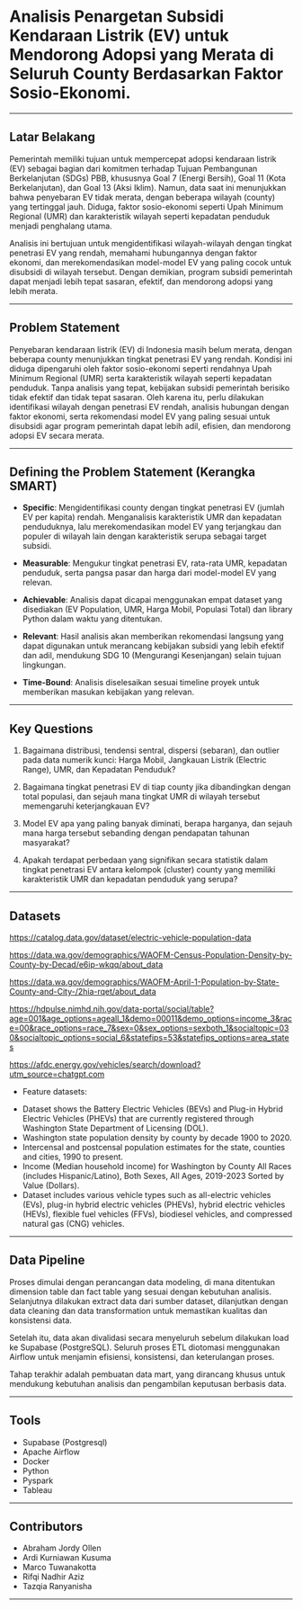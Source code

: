 # **Analisis Penargetan Subsidi Kendaraan Listrik (EV) untuk Mendorong Adopsi yang Merata di Seluruh County Berdasarkan Faktor Sosio-Ekonomi.**
---

## **Latar Belakang**

Pemerintah memiliki tujuan untuk mempercepat adopsi kendaraan listrik (EV) sebagai bagian dari komitmen terhadap Tujuan Pembangunan Berkelanjutan (SDGs) PBB, khususnya Goal 7 (Energi Bersih), Goal 11 (Kota Berkelanjutan), dan Goal 13 (Aksi Iklim). Namun, data saat ini menunjukkan bahwa penyebaran EV tidak merata, dengan beberapa wilayah (county) yang tertinggal jauh. Diduga, faktor sosio-ekonomi seperti Upah Minimum Regional (UMR) dan karakteristik wilayah seperti kepadatan penduduk menjadi penghalang utama.

Analisis ini bertujuan untuk mengidentifikasi wilayah-wilayah dengan tingkat penetrasi EV yang rendah, memahami hubungannya dengan faktor ekonomi, dan merekomendasikan model-model EV yang paling cocok untuk disubsidi di wilayah tersebut. Dengan demikian, program subsidi pemerintah dapat menjadi lebih tepat sasaran, efektif, dan mendorong adopsi yang lebih merata.

---

## **Problem Statement**

Penyebaran kendaraan listrik (EV) di Indonesia masih belum merata, dengan beberapa county menunjukkan tingkat penetrasi EV yang rendah. Kondisi ini diduga dipengaruhi oleh faktor sosio-ekonomi seperti rendahnya Upah Minimum Regional (UMR) serta karakteristik wilayah seperti kepadatan penduduk. Tanpa analisis yang tepat, kebijakan subsidi pemerintah berisiko tidak efektif dan tidak tepat sasaran. Oleh karena itu, perlu dilakukan identifikasi wilayah dengan penetrasi EV rendah, analisis hubungan dengan faktor ekonomi, serta rekomendasi model EV yang paling sesuai untuk disubsidi agar program pemerintah dapat lebih adil, efisien, dan mendorong adopsi EV secara merata.

---

## **Defining the Problem Statement (Kerangka SMART)**

* **Specific**: Mengidentifikasi county dengan tingkat penetrasi EV (jumlah EV per kapita) rendah. Menganalisis karakteristik UMR dan kepadatan penduduknya, lalu merekomendasikan model EV yang terjangkau dan populer di wilayah lain dengan karakteristik serupa sebagai target subsidi.

* **Measurable**: Mengukur tingkat penetrasi EV, rata-rata UMR, kepadatan penduduk, serta pangsa pasar dan harga dari model-model EV yang relevan.

* **Achievable**: Analisis dapat dicapai menggunakan empat dataset yang disediakan (EV Population, UMR, Harga Mobil, Populasi Total) dan library Python dalam waktu yang ditentukan.

* **Relevant**: Hasil analisis akan memberikan rekomendasi langsung yang dapat digunakan untuk merancang kebijakan subsidi yang lebih efektif dan adil, mendukung SDG 10 (Mengurangi Kesenjangan) selain tujuan lingkungan.

* **Time-Bound**: Analisis diselesaikan sesuai timeline proyek untuk memberikan masukan kebijakan yang relevan.

---

## **Key Questions**

1. ⁠Bagaimana distribusi, tendensi sentral, dispersi (sebaran), dan outlier pada data numerik kunci: Harga Mobil, Jangkauan Listrik (Electric Range), UMR, dan Kepadatan Penduduk?

2. ⁠Bagaimana tingkat penetrasi EV di tiap county jika dibandingkan dengan total populasi, dan sejauh mana tingkat UMR di wilayah tersebut memengaruhi keterjangkauan EV?

3. ⁠Model EV apa yang paling banyak diminati, berapa harganya, dan sejauh mana harga tersebut sebanding dengan pendapatan tahunan masyarakat?

4. ⁠Apakah terdapat perbedaan yang signifikan secara statistik dalam tingkat penetrasi EV antara kelompok (cluster) county yang memiliki karakteristik UMR dan kepadatan penduduk yang serupa?

---

## **Datasets**

https://catalog.data.gov/dataset/electric-vehicle-population-data

https://data.wa.gov/demographics/WAOFM-Census-Population-Density-by-County-by-Decad/e6ip-wkqq/about_data

https://data.wa.gov/demographics/WAOFM-April-1-Population-by-State-County-and-City-/2hia-rqet/about_data

https://hdpulse.nimhd.nih.gov/data-portal/social/table?age=001&age_options=ageall_1&demo=00011&demo_options=income_3&race=00&race_options=race_7&sex=0&sex_options=sexboth_1&socialtopic=030&socialtopic_options=social_6&statefips=53&statefips_options=area_states

https://afdc.energy.gov/vehicles/search/download?utm_source=chatgpt.com

* Feature datasets:

- Dataset shows the Battery Electric Vehicles (BEVs) and Plug-in Hybrid Electric Vehicles (PHEVs) that are currently registered through Washington State Department of Licensing (DOL).
- Washington state population density by county by decade 1900 to 2020.
- Intercensal and postcensal population estimates for the state, counties and cities, 1990 to present.
- Income (Median household income) for Washington by County
All Races (includes Hispanic/Latino), Both Sexes, All Ages, 2019-2023
Sorted by Value (Dollars).
- Dataset includes various vehicle types such as all-electric vehicles (EVs), plug-in hybrid electric vehicles (PHEVs), hybrid electric vehicles (HEVs), flexible fuel vehicles (FFVs), biodiesel vehicles, and compressed natural gas (CNG) vehicles.

---

## **Data Pipeline**

Proses dimulai dengan perancangan data modeling, di mana ditentukan dimension table dan fact table yang sesuai dengan kebutuhan analisis. Selanjutnya dilakukan extract data dari sumber dataset, dilanjutkan dengan data cleaning dan data transformation untuk memastikan kualitas dan konsistensi data.

Setelah itu, data akan divalidasi secara menyeluruh sebelum dilakukan load ke Supabase (PostgreSQL). Seluruh proses ETL diotomasi menggunakan Airflow untuk menjamin efisiensi, konsistensi, dan keterulangan proses.

Tahap terakhir adalah pembuatan data mart, yang dirancang khusus untuk mendukung kebutuhan analisis dan pengambilan keputusan berbasis data.

---

## **Tools**

- Supabase (Postgresql)
- Apache Airflow
- Docker
- Python
- Pyspark
- Tableau

---

## **Contributors**

- Abraham Jordy Ollen
- Ardi Kurniawan Kusuma
- Marco Tuwanakotta
- Rifqi Nadhir Aziz
- Tazqia Ranyanisha

---

